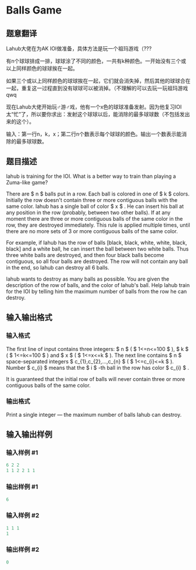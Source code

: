 # Balls Game

## 题意翻译

Lahub大佬在为AK IOI做准备，具体方法是玩一个祖玛游戏（???

有n个球球排成一排，球球涂了不同的颜色，一共有k种颜色。一开始没有三个或以上同样颜色的球球挨在一起。

如果三个或以上同样颜色的球球挨在一起，它们就会消失掉，然后其他的球球合在一起，重复这一过程直到没有球球可以被消掉。（不理解的可以去玩一玩祖玛游戏qwq

现在Lahub大佬开始玩♂游♂戏，他有一个x色的球球准备发射。因为他复习IOI太“忙”了，所以要你求出：发射这个球球以后，能消除的最多球球数（不包括发出来的这个）。

输入：第一行n，k，x；第二行n个数表示每个球球的颜色。输出一个数表示能消除的最多球球数。

## 题目描述

Iahub is training for the IOI. What is a better way to train than playing a Zuma-like game?

There are $ n $ balls put in a row. Each ball is colored in one of $ k $ colors. Initially the row doesn't contain three or more contiguous balls with the same color. Iahub has a single ball of color $ x $ . He can insert his ball at any position in the row (probably, between two other balls). If at any moment there are three or more contiguous balls of the same color in the row, they are destroyed immediately. This rule is applied multiple times, until there are no more sets of 3 or more contiguous balls of the same color.

For example, if Iahub has the row of balls \[black, black, white, white, black, black\] and a white ball, he can insert the ball between two white balls. Thus three white balls are destroyed, and then four black balls become contiguous, so all four balls are destroyed. The row will not contain any ball in the end, so Iahub can destroy all 6 balls.

Iahub wants to destroy as many balls as possible. You are given the description of the row of balls, and the color of Iahub's ball. Help Iahub train for the IOI by telling him the maximum number of balls from the row he can destroy.

## 输入输出格式

### 输入格式

The first line of input contains three integers: $ n $ ( $ 1<=n<=100 $ ), $ k $ ( $ 1<=k<=100 $ ) and $ x $ ( $ 1<=x<=k $ ). The next line contains $ n $ space-separated integers $ c_{1},c_{2},...,c_{n} $ ( $ 1<=c_{i}<=k $ ). Number $ c_{i} $ means that the $ i $ -th ball in the row has color $ c_{i} $ .

It is guaranteed that the initial row of balls will never contain three or more contiguous balls of the same color.

### 输出格式

Print a single integer — the maximum number of balls Iahub can destroy.

## 输入输出样例

### 输入样例 #1

```cpp
6 2 2
1 1 2 2 1 1

```
### 输出样例 #1

```cpp
6

```
### 输入样例 #2

```cpp
1 1 1
1

```
### 输出样例 #2

```cpp
0

```
